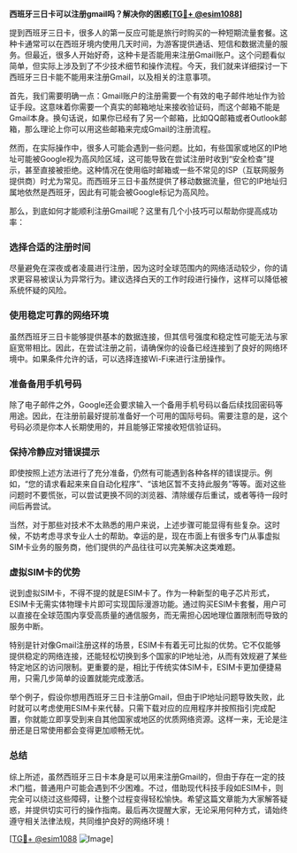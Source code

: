 **西班牙三日卡可以注册gmail吗？解决你的困惑[[TG💪+ @esim1088](https://t.me/s/esim1088)]**

提到西班牙三日卡，很多人的第一反应可能是旅行时购买的一种短期流量套餐。这种卡通常可以在西班牙境内使用几天时间，为游客提供通话、短信和数据流量的服务。但最近，很多人开始好奇，这种卡是否能用来注册Gmail账户。这个问题看似简单，但实际上涉及到了不少技术细节和操作流程。今天，我们就来详细探讨一下西班牙三日卡能不能用来注册Gmail，以及相关的注意事项。

首先，我们需要明确一点：Gmail账户的注册需要一个有效的电子邮件地址作为验证手段。这意味着你需要一个真实的邮箱地址来接收验证码，而这个邮箱不能是Gmail本身。换句话说，如果你已经有了另一个邮箱，比如QQ邮箱或者Outlook邮箱，那么理论上你可以用这些邮箱来完成Gmail的注册流程。

然而，在实际操作中，很多人可能会遇到一些问题。比如，有些国家或地区的IP地址可能被Google视为高风险区域，这可能导致在尝试注册时收到“安全检查”提示，甚至直接被拒绝。这种情况在使用临时邮箱或一些不常见的ISP（互联网服务提供商）时尤为常见。而西班牙三日卡虽然提供了移动数据流量，但它的IP地址归属地依然是西班牙，因此有可能会被Google标记为高风险。

那么，到底如何才能顺利注册Gmail呢？这里有几个小技巧可以帮助你提高成功率：

### **选择合适的注册时间**
尽量避免在深夜或者凌晨进行注册，因为这时全球范围内的网络活动较少，你的请求更容易被误认为异常行为。建议选择白天的工作时段进行操作，这样可以降低被系统怀疑的风险。

### **使用稳定可靠的网络环境**
虽然西班牙三日卡能够提供基本的数据连接，但其信号强度和稳定性可能无法与家庭宽带相比。因此，在尝试注册之前，请确保你的设备已经连接到了良好的网络环境中。如果条件允许的话，可以选择连接Wi-Fi来进行注册操作。

### **准备备用手机号码**
除了电子邮件之外，Google还会要求输入一个备用手机号码以备后续找回密码等用途。因此，在注册前最好提前准备好一个可用的国际号码。需要注意的是，这个号码必须是你本人长期使用的，并且能够正常接收短信验证码。

### **保持冷静应对错误提示**
即使按照上述方法进行了充分准备，仍然有可能遇到各种各样的错误提示。例如，“您的请求看起来来自自动化程序”、“该地区暂不支持此服务”等等。面对这些问题时不要慌张，可以尝试更换不同的浏览器、清除缓存后重试，或者等待一段时间后再尝试。

当然，对于那些对技术不太熟悉的用户来说，上述步骤可能显得有些复杂。这时候，不妨考虑寻求专业人士的帮助。幸运的是，现在市面上有很多专门从事虚拟SIM卡业务的服务商，他们提供的产品往往可以完美解决这类难题。

### **虚拟SIM卡的优势**
说到虚拟SIM卡，不得不提的就是ESIM卡了。作为一种新型的电子芯片形式，ESIM卡无需实体物理卡片即可实现国际漫游功能。通过购买ESIM卡套餐，用户可以直接在全球范围内享受高质量的通信服务，而无需担心因地理位置限制而导致的服务中断。

特别是针对像Gmail注册这样的场景，ESIM卡有着无可比拟的优势。它不仅能够提供稳定的网络连接，还能轻松切换到多个国家的IP地址池，从而有效规避了某些特定地区的访问限制。更重要的是，相比于传统实体SIM卡，ESIM卡更加便捷易用，只需几步简单的设置就能完成激活。

举个例子，假设你想用西班牙三日卡注册Gmail，但由于IP地址问题导致失败，此时就可以考虑使用ESIM卡来代替。只需下载对应的应用程序并按照指引完成配置，你就能立即享受到来自其他国家或地区的优质网络资源。这样一来，无论是注册还是日常使用都会变得更加顺畅无忧。

### **总结**
综上所述，虽然西班牙三日卡本身是可以用来注册Gmail的，但由于存在一定的技术门槛，普通用户可能会遇到不少困难。不过，借助现代科技手段如ESIM卡，则完全可以绕过这些障碍，让整个过程变得轻松愉快。希望这篇文章能为大家解答疑惑，并提供切实可行的操作指南。最后再次提醒大家，无论采用何种方式，请始终遵守相关法律法规，共同维护良好的网络环境！

[[TG💪+ @esim1088](https://t.me/s/esim1088) ![Image](https://i.postimg.cc/4NQfJmqS/Snipaste-2025-05-13-00-14-12.png)]